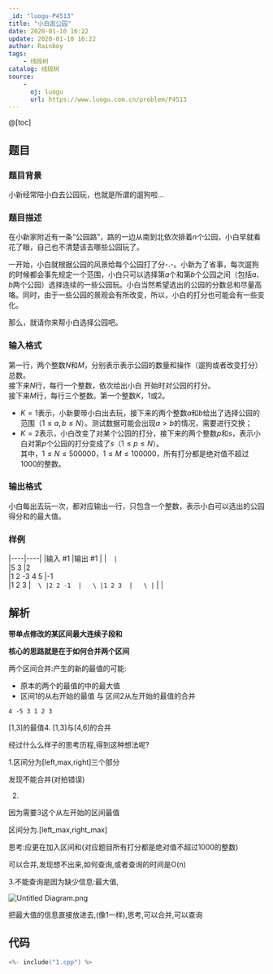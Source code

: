 ```yaml
---
_id: "luogu-P4513"
title: "小白逛公园"
date: 2020-01-10 16:22
update: 2020-01-10 16:22
author: Rainboy
tags:
    - 线段树
catalog: 线段树
source: 
    - 
      oj: luogu
      url: https://www.luogu.com.cn/problem/P4513
---
```


@[toc]

## 题目

### 题目背景 
小新经常陪小白去公园玩，也就是所谓的遛狗啦…



### 题目描述

在小新家附近有一条“公园路”，路的一边从南到北依次排着$n$个公园，小白早就看花了眼，自己也不清楚该去哪些公园玩了。  

一开始，小白就根据公园的风景给每个公园打了分-.-。小新为了省事，每次遛狗的时候都会事先规定一个范围，小白只可以选择第$a$个和第$b$个公园之间（包括$a$、$b$两个公园）选择连续的一些公园玩。小白当然希望选出的公园的分数总和尽量高咯。同时，由于一些公园的景观会有所改变，所以，小白的打分也可能会有一些变化。  

那么，就请你来帮小白选择公园吧。



### 输入格式
 第一行，两个整数$N$和$M$，分别表示表示公园的数量和操作（遛狗或者改变打分）总数。  
    接下来$N$行，每行一个整数，依次给出小白 开始时对公园的打分。  
    接下来$M$行，每行三个整数。第一个整数$K$，$1$或$2$。
- $K=1$表示，小新要带小白出去玩，接下来的两个整数$a$和$b$给出了选择公园的范围（$1≤a,b≤N$）。测试数据可能会出现$a>b$的情况，需要进行交换；
- $K=2$表示，小白改变了对某个公园的打分，接下来的两个整数$p$和$s$，表示小白对第$p$个公园的打分变成了$s$（$1≤p≤N$）。  
    其中，$1≤N≤500 000$，$1≤M≤100 000$，所有打分都是绝对值不超过$1000$的整数。  



### 输出格式

 小白每出去玩一次，都对应输出一行，只包含一个整数，表示小白可以选出的公园得分和的最大值。



### 样例

|----|----|
|输入 #1  |输出 #1  |
|```  |```  \
|5 3  |2  \
|1 2 -3 4 5  |-1  \
|1 2 3  |```  \
|2 2 -1  |   \
|1 2 3  |   \
|```  |   |


## 解析

**带单点修改的某区间最大连续子段和**

**核心的思路就是在于如何合并两个区间**

两个区间合并:产生的新的最值的可能:

 - 原本的两个的最值的中的最大值
 - 区间1的从右开始的最值 与 区间2从左开始的最值的合并


```
4 -5 3 1 2 3
```

[1,3]的最值4. [1,3]与[4,6]的合并

经过什么么样子的思考历程,得到这种想法呢?

1.区间分为[left,max,right]三个部分

发现不能合并(对拍错误)

2.
因为需要3这个从左开始的区间最值

区间分为.[left_max,right_max]

思考:应更在加入区间和(对应题目所有打分都是绝对值不超过1000的整数)

可以合并,发现想不出来,如何查询,或者查询的时间是O(n)


3.不能查询是因为缺少信息:最大值,

![Untitled Diagram.png](https://i.loli.net/2020/01/26/gvAZiayVmQhtDsI.png)

把最大值的信息直接放进去,(像1一样),思考,可以合并,可以查询



## 代码

```c
<%- include("1.cpp") %>
```
